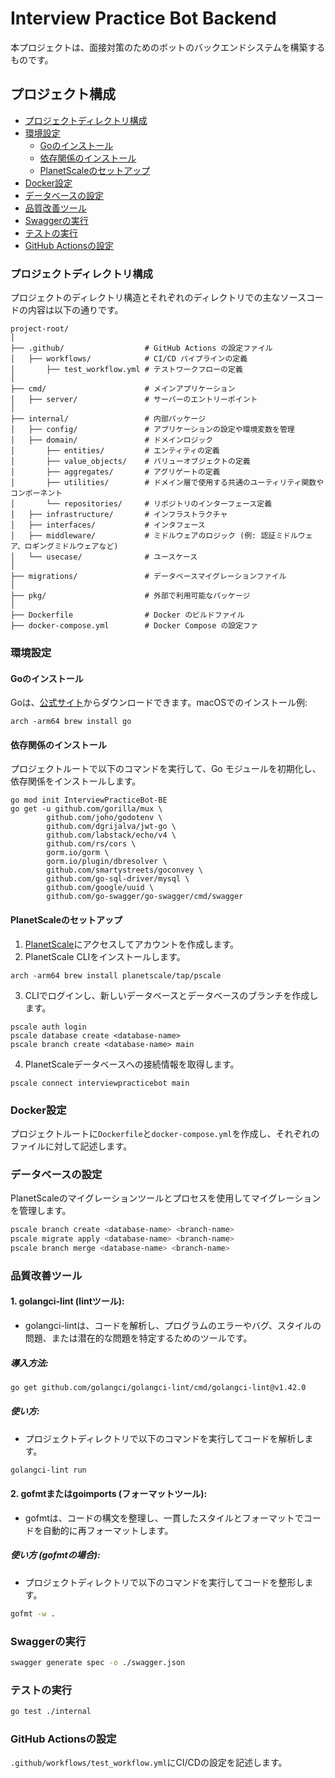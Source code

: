 # Interview Practice Bot Backend

本プロジェクトは、面接対策のためのボットのバックエンドシステムを構築するものです。

## プロジェクト構成

- [プロジェクトディレクトリ構成](#プロジェクトディレクトリ構成)
- [環境設定](#環境設定)
  - [Goのインストール](#goのインストール)
  - [依存関係のインストール](#依存関係のインストール)
  - [PlanetScaleのセットアップ](#planetscaleのセットアップ)
- [Docker設定](#docker設定)
- [データベースの設定](#データベースの設定)
- [品質改善ツール](#品質改善ツール)
- [Swaggerの実行](#Swaggerの実行)
- [テストの実行](#テストの実行)
- [GitHub Actionsの設定](#github-actionsの設定)

### プロジェクトディレクトリ構成

プロジェクトのディレクトリ構造とそれぞれのディレクトリでの主なソースコードの内容は以下の通りです。

```
project-root/
│
├── .github/                  # GitHub Actions の設定ファイル
│   ├── workflows/            # CI/CD パイプラインの定義
│       ├── test_workflow.yml # テストワークフローの定義
│
├── cmd/                      # メインアプリケーション
│   ├── server/               # サーバーのエントリーポイント
│
├── internal/                 # 内部パッケージ
│   ├── config/               # アプリケーションの設定や環境変数を管理
│   ├── domain/               # ドメインロジック
│       ├── entities/         # エンティティの定義
│       ├── value_objects/    # バリューオブジェクトの定義
│       ├── aggregates/       # アグリゲートの定義
│       ├── utilities/        # ドメイン層で使用する共通のユーティリティ関数やコンポーネント
│       └── repositories/     # リポジトリのインターフェース定義
│   ├── infrastructure/       # インフラストラクチャ
│   ├── interfaces/           # インタフェース
│   ├── middleware/           # ミドルウェアのロジック (例: 認証ミドルウェア、ロギングミドルウェアなど)
│   └── usecase/              # ユースケース
│
├── migrations/               # データベースマイグレーションファイル
│
├── pkg/                      # 外部で利用可能なパッケージ
│
├── Dockerfile                # Docker のビルドファイル
├── docker-compose.yml        # Docker Compose の設定ファ
```

### 環境設定

#### Goのインストール

Goは、[公式サイト](https://golang.org/dl/)からダウンロードできます。macOSでのインストール例:

```
arch -arm64 brew install go
```

#### 依存関係のインストール

プロジェクトルートで以下のコマンドを実行して、Go モジュールを初期化し、依存関係をインストールします。

```
go mod init InterviewPracticeBot-BE
go get -u github.com/gorilla/mux \
        github.com/joho/godotenv \
        github.com/dgrijalva/jwt-go \
        github.com/labstack/echo/v4 \
        github.com/rs/cors \
        gorm.io/gorm \
        gorm.io/plugin/dbresolver \
        github.com/smartystreets/goconvey \
        github.com/go-sql-driver/mysql \
        github.com/google/uuid \
        github.com/go-swagger/go-swagger/cmd/swagger
```

#### PlanetScaleのセットアップ

1. [PlanetScale](https://planetscale.com/)にアクセスしてアカウントを作成します。
2. PlanetScale CLIをインストールします。

```
arch -arm64 brew install planetscale/tap/pscale
```

3. CLIでログインし、新しいデータベースとデータベースのブランチを作成します。

```
pscale auth login
pscale database create <database-name>
pscale branch create <database-name> main
```

4. PlanetScaleデータベースへの接続情報を取得します。

```
pscale connect interviewpracticebot main
```

### Docker設定

プロジェクトルートに`Dockerfile`と`docker-compose.yml`を作成し、それぞれのファイルに対して記述します。

### データベースの設定

PlanetScaleのマイグレーションツールとプロセスを使用してマイグレーションを管理します。

```bash
pscale branch create <database-name> <branch-name>
pscale migrate apply <database-name> <branch-name>
pscale branch merge <database-name> <branch-name>
```

### 品質改善ツール

#### 1. golangci-lint (lintツール):

- golangci-lintは、コードを解析し、プログラムのエラーやバグ、スタイルの問題、または潜在的な問題を特定するためのツールです。

##### 導入方法:

```bash
go get github.com/golangci/golangci-lint/cmd/golangci-lint@v1.42.0
```

##### 使い方:

- プロジェクトディレクトリで以下のコマンドを実行してコードを解析します。

```bash
golangci-lint run
```

#### 2. gofmtまたはgoimports (フォーマットツール):

- gofmtは、コードの構文を整理し、一貫したスタイルとフォーマットでコードを自動的に再フォーマットします。

##### 使い方 (gofmtの場合):

- プロジェクトディレクトリで以下のコマンドを実行してコードを整形します。

```bash
gofmt -w .
```

### Swaggerの実行

```bash
swagger generate spec -o ./swagger.json
```


### テストの実行

```bash
go test ./internal
```


### GitHub Actionsの設定

`.github/workflows/test_workflow.yml`にCI/CDの設定を記述します。
